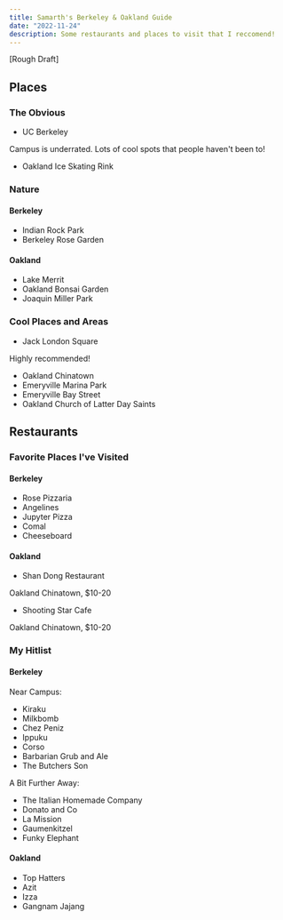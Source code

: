 ```yaml
---
title: Samarth's Berkeley & Oakland Guide
date: "2022-11-24"
description: Some restaurants and places to visit that I reccomend!
---
```


[Rough Draft]

## Places

### The Obvious

- UC Berkeley

Campus is underrated. Lots of cool spots that people haven't been to!

- Oakland Ice Skating Rink

### Nature

#### Berkeley

- Indian Rock Park
- Berkeley Rose Garden

#### Oakland

- Lake Merrit
- Oakland Bonsai Garden
- Joaquin Miller Park

### Cool Places and Areas

- Jack London Square

Highly recommended!

- Oakland Chinatown
- Emeryville Marina Park
- Emeryville Bay Street
- Oakland Church of Latter Day Saints

###

## Restaurants

### Favorite Places I've Visited

#### Berkeley

- Rose Pizzaria
- Angelines
- Jupyter Pizza
- Comal
- Cheeseboard

#### Oakland

- Shan Dong Restaurant

Oakland Chinatown, $10-20

- Shooting Star Cafe

Oakland Chinatown, $10-20

### My Hitlist

#### Berkeley

Near Campus:

- Kiraku
- Milkbomb
- Chez Peniz
- Ippuku
- Corso
- Barbarian Grub and Ale
- The Butchers Son

A Bit Further Away:

- The Italian Homemade Company
- Donato and Co
- La Mission
- Gaumenkitzel
- Funky Elephant

#### Oakland

- Top Hatters
- Azit
- Izza
- Gangnam Jajang
